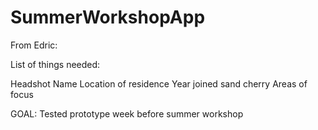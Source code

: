 # SummerWorkshopApp

From Edric:

List of things needed:

Headshot
Name
Location of residence
Year joined sand cherry
Areas of focus 

GOAL:
Tested prototype week before summer workshop

